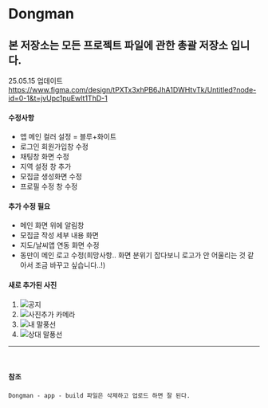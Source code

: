 # Dongman
## 본 저장소는 모든 프로젝트 파일에 관한 총괄 저장소 입니다.

25.05.15 업데이트 
https://www.figma.com/design/tPXTx3xhPB6JhA1DWHtvTk/Untitled?node-id=0-1&t=jvUpc1puEwlt1ThD-1

#### 수정사항
- 앱 메인 컬러 설정 = 블루+화이트
- 로그인 회원가입창 수정
- 채팅창 화면 수정
- 지역 설정 창 추가
- 모집글 생성화면 수정
- 프로필 수정 창 수정

#### 추가 수정 필요
- 메인 화면 위에 알림창
- 모집글 작성 세부 내용 화면
- 지도/날씨앱 연동 화면 수정
- 동만이 메인 로고 수정(희망사항.. 화면 분위기 잡다보니 로고가 안 어울리는 것 같아서 조금 바꾸고 싶습니다..!)

#### 새로 추가된 사진
1. ![공지 ](https://github.com/user-attachments/assets/b2b300ad-4d58-49ca-9d6a-d61d7557dde8)
2. ![사진추가 카메라](https://github.com/user-attachments/assets/ed9d93af-12db-490f-b66b-e9e28d5e755e)
3. ![내 말풍선](https://github.com/user-attachments/assets/be95d9e1-2fc7-4a63-ab54-0a9cc43bae63)
4. ![상대 말풍선](https://github.com/user-attachments/assets/fc55dd7f-c696-4a5a-8b93-c7ffa04d2b5b)

---
</br>

#### 참조
```
Dongman - app - build 파일은 삭제하고 업로드 하면 잘 된다.
```


